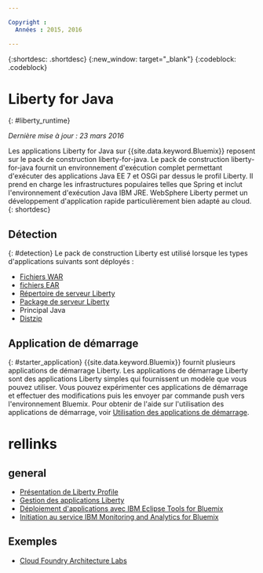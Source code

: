 ```yaml
---

Copyright :
  Années : 2015, 2016

---
```


{:shortdesc: .shortdesc}
{:new_window: target="_blank"}
{:codeblock: .codeblock}

# Liberty for Java
{: #liberty_runtime}

*Dernière mise à jour : 23 mars 2016*

Les applications Liberty for Java sur {{site.data.keyword.Bluemix}} reposent sur le pack de construction liberty-for-java. Le pack de construction liberty-for-java fournit un environnement d'exécution complet permettant d'exécuter des applications Java EE 7 et OSGi par dessus le profil Liberty. Il prend en charge les infrastructures populaires telles que Spring et inclut l'environnement d'exécution Java IBM JRE. WebSphere Liberty permet un développement d'application rapide particulièrement bien adapté au cloud.
{: shortdesc}

## Détection
{: #detection}
Le pack de construction Liberty est utilisé lorsque les types d'applications suivants sont déployés :
* [Fichiers WAR](optionsForPushing.html#stand_alone_apps)
* [fichiers EAR](optionsForPushing.html#stand_alone_apps)
* [Répertoire de serveur Liberty](optionsForPushing.html#server_directory)
* [Package de serveur Liberty](optionsForPushing.html#packaged_server)
* Principal Java
* [Distzip](https://github.com/cloudfoundry/ibm-websphere-liberty-buildpack/blob/master/docs/container-distZip.md)

## Application de démarrage
{: #starter_application}
{{site.data.keyword.Bluemix}} fournit plusieurs applications de démarrage Liberty.  Les applications de démarrage Liberty sont des applications Liberty simples qui fournissent un modèle que vous pouvez utiliser. Vous pouvez expérimenter ces applications de démarrage et effectuer des modifications puis les envoyer par commande push vers l'environnement Bluemix.  Pour obtenir de l'aide sur l'utilisation des applications de démarrage, voir [Utilisation des applications de démarrage](../../cfapps/starter_app_usage.html).

# rellinks
## general
* [Présentation de Liberty Profile](http://www-01.ibm.com/support/knowledgecenter/SSAW57_8.5.5/com.ibm.websphere.wlp.nd.doc/ae/cwlp_about.html)
* [Gestion des applications Liberty](../../manageapps/app_mng.html#Utilities)
* [Déploiement d'applications avec IBM Eclipse Tools for Bluemix](../../manageapps/eclipsetools/eclipsetools.html#eclipsetools)
* [Initiation au service IBM Monitoring and
Analytics for Bluemix](../../services/monana/index.html#monana_oview)
## Exemples
* [Cloud Foundry Architecture Labs](https://developer.ibm.com/bluemix/docs/category/cloud-foundry-docs/)
